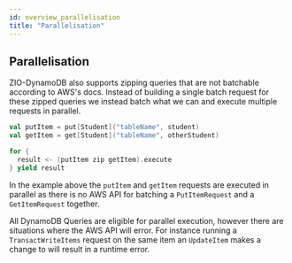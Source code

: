 ```yaml
---
id: overview_parallelisation
title: "Parallelisation"
---
```


## Parallelisation

ZIO-DynamoDB also supports zipping queries that are not batchable according to AWS's docs. Instead of building a single batch request for these zipped queries we instead batch what we can and execute multiple requests in parallel.

```scala
val putItem = put[Student]("tableName", student)
val getItem = get[Student]("tableName", otherStudent)

for {
  result <- (putItem zip getItem).execute
} yield result
```

In the example above the `putItem` and `getItem` requests are executed in parallel as there is no AWS API for batching a `PutItemRequest` and a `GetItemRequest` together.

All DynamoDB Queries are eligible for parallel execution, however there are situations where the AWS API will error. For instance running a `TransactWriteItems` request on the same item an `UpdateItem` makes a change to will result in a runtime error.
